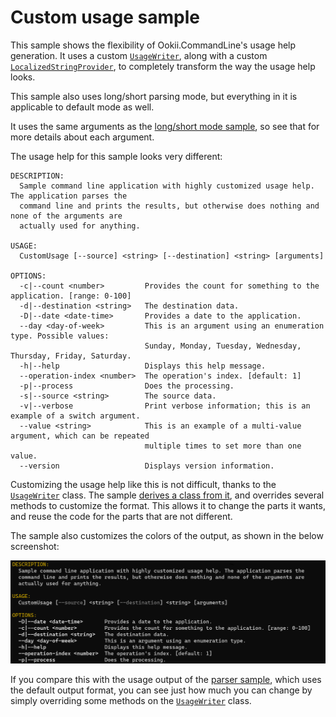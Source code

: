 # Custom usage sample

This sample shows the flexibility of Ookii.CommandLine's usage help generation. It uses a custom
[`UsageWriter`][], along with a custom [`LocalizedStringProvider`][], to completely transform the way
the usage help looks.

This sample also uses long/short parsing mode, but everything in it is applicable to default mode as
well.

It uses the same arguments as the [long/short mode sample](../LongShort), so see that for more
details about each argument.

The usage help for this sample looks very different:

```text
DESCRIPTION:
  Sample command line application with highly customized usage help. The application parses the
  command line and prints the results, but otherwise does nothing and none of the arguments are
  actually used for anything.

USAGE:
  CustomUsage [--source] <string> [--destination] <string> [arguments]

OPTIONS:
  -c|--count <number>         Provides the count for something to the application. [range: 0-100]
  -d|--destination <string>   The destination data.
  -D|--date <date-time>       Provides a date to the application.
  --day <day-of-week>         This is an argument using an enumeration type. Possible values:
                              Sunday, Monday, Tuesday, Wednesday, Thursday, Friday, Saturday.
  -h|--help                   Displays this help message.
  --operation-index <number>  The operation's index. [default: 1]
  -p|--process                Does the processing.
  -s|--source <string>        The source data.
  -v|--verbose                Print verbose information; this is an example of a switch argument.
  --value <string>            This is an example of a multi-value argument, which can be repeated
                              multiple times to set more than one value.
  --version                   Displays version information.
```

Customizing the usage help like this is not difficult, thanks to the [`UsageWriter`][] class. The
sample [derives a class from it](CustomUsageWriter.cs), and overrides several methods to customize
the format. This allows it to change the parts it wants, and reuse the code for the parts that are
not different.

The sample also customizes the colors of the output, as shown in the below screenshot:

![Custom usage colors](../../../docs/images/custom_usage.png)

If you compare this with the usage output of the [parser sample](../Parser), which uses the default
output format, you can see just how much you can change by simply overriding some methods on the
[`UsageWriter`][] class.

[`LocalizedStringProvider`]: https://www.ookii.org/docs/commandline-4.1/html/T_Ookii_CommandLine_LocalizedStringProvider.htm
[`UsageWriter`]: https://www.ookii.org/docs/commandline-4.1/html/T_Ookii_CommandLine_UsageWriter.htm
